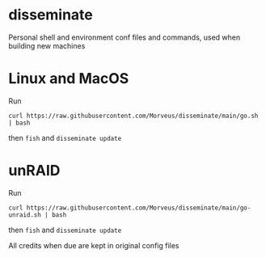 # disseminate

Personal shell and environment conf files and commands, used when building new machines

# Linux and MacOS
Run 
```
curl https://raw.githubusercontent.com/Morveus/disseminate/main/go.sh | bash
``` 

then `fish` and `disseminate update`

# unRAID
Run 
```
curl https://raw.githubusercontent.com/Morveus/disseminate/main/go-unraid.sh | bash
```

then `fish` and `disseminate update`

All credits when due are kept in original config files

